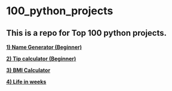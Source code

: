 # 100_python_projects
## This is a repo for Top 100 python projects.  
**[1) Name Generator (Beginner)](Name_Generator.py)**

**[2) Tip calculator (Beginner)](Tip_Calculator.py)**

**[3) BMI Calculator](BMI_calculator.py)**

**[4) Life in weeks](Life_in_weeks.py)**